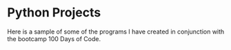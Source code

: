 # Python Projects
Here is a sample of some of the programs I have created in conjunction with the bootcamp 100 Days of Code.
